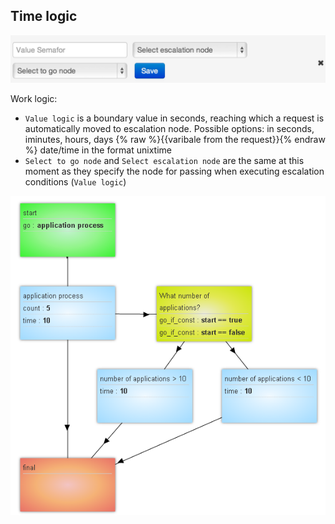 ## Time logic
![semafor_timer](../img/create/semafor_timer.png)

Work logic:

 - `Value logic` is a boundary value in seconds, reaching which a request is automatically moved to escalation node. Possible options: in seconds, iminutes, hours, days {% raw %}{{varibale from the request}}{% endraw %} date/time in the format unixtime
 - `Select to go node` and `Select escalation node` are the same at this moment as they specify the node for passing when executing escalation conditions (`Value logic`)

![semafor_timer_example](../img/create/semafor_timer_example.png)
